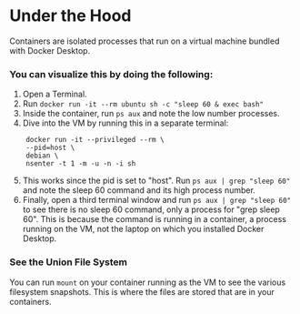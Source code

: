 # Under the Hood

Containers are isolated processes that run on a virtual machine bundled with Docker Desktop.

### You can visualize this by doing the following:

1. Open a Terminal.
2. Run `docker run -it --rm ubuntu sh -c "sleep 60 & exec bash"`
3. Inside the container, run `ps aux` and note the low number processes.
4. Dive into the VM by running this in a separate terminal:
```
    docker run -it --privileged --rm \          
    --pid=host \
    debian \
    nsenter -t 1 -m -u -n -i sh
```
5.  This works since the pid is set to "host". Run `ps aux | grep "sleep 60"` and note the sleep 60 command and its high process number.
6.  Finally, open a third terminal window and run `ps aux | grep "sleep 60"` to see there is no sleep 60 command, only a process for "grep sleep 60". This is because the command is running in a container, a process running on the VM, not the laptop on which you installed Docker Desktop.

### See the Union File System
You can run `mount` on your container running as the VM to see the various filesystem snapshots. This is where the files are stored that are in your containers.
